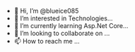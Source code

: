 - 👋 Hi, I’m @blueice085
- 👀 I’m interested in Technologies...
- 🌱 I’m currently learning Asp.Net Core...
- 💞️ I’m looking to collaborate on ...
- 📫 How to reach me ...

<!---
blueice085/blueice085 is a ✨ special ✨ repository because its `README.md` (this file) appears on your GitHub profile.
You can click the Preview link to take a look at your changes.
--->
